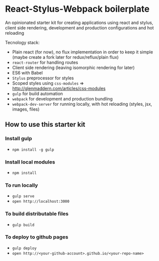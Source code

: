 # React-Stylus-Webpack boilerplate
An opinionated starter kit for creating applications using react and stylus, client side rendering, development and production configurations and hot reloading

Tecnology stack:
* Plain react (for now), no flux implementation in order to keep it simple (maybe create a fork later for redux/reflux/plain flux)
* `react-router` for handling routes
* Client side rendering (leaving isomorphic rendering for later)
* ES6 with Babel
* `Stylus` preprocessor for styles
* Scoped styles using `css-modules` => http://glenmaddern.com/articles/css-modules
* `gulp` for build automation
* `webpack` for development and production bundling
* `webpack-dev-server` for running locally, with hot reloading (styles, jsx, images, files)

## How to use this starter kit
### Install gulp
* `npm install -g gulp`

### Install local modules
* `npm install`

### To run locally
* `gulp serve`
* `open http://localhost:3000`

### To build distributable files
* `gulp build`

### To deploy to github pages
* `gulp deploy`
* `open http://<your-github-account>.github.io/<your-repo-name>`
